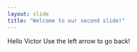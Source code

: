```yaml
---
layout: slide
title: "Welcome to our second slide!"
---
```

Hello Victor
Use the left arrow to go back!
